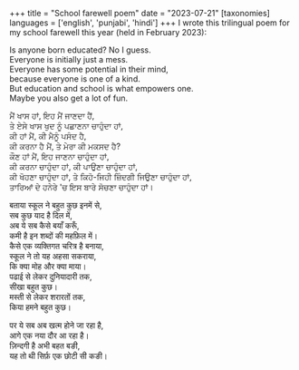 +++
title = "School farewell poem"
date = "2023-07-21"
[taxonomies]
languages = ['english', 'punjabi', 'hindi']
+++
I wrote this trilingual poem for my school farewell this year (held in February 2023):

<!-- more -->

Is anyone born educated? No I guess.  
Everyone is initially just a mess.  
Everyone has some potential in their mind,  
because everyone is one of a kind.  
But education and school is what empowers one.  
Maybe you also get a lot of fun.  

ਮੈਂ ਖਾਸ ਹਾਂ, ਇਹ ਮੈਂ ਜਾਣਦਾ ਹੈਂ,  
ਤੇ ਏਸੇ ਖਾਸ ਖੁਦ ਨੂੰ ਪਛਾਣਨਾ ਚਾਹੁੰਦਾ ਹਾਂ,  
ਕੀ ਹਾਂ ਮੈਂ, ਕੀ ਮੈਨੂੰ ਪਸੰਦ ਹੈ,  
ਕੀ ਕਰਨਾ ਹੈ ਮੈਂ, ਤੇ ਮੇਰਾ ਕੀ ਮਕਸਦ ਹੈ?  
ਕੌਣ ਹਾਂ ਮੈਂ, ਇਹ ਜਾਣਨਾ ਚਾਹੁੰਦਾ ਹਾਂ,  
ਕੀ ਕਰਨਾ ਚਾਹੁੰਦਾ ਹਾਂ, ਕੀ ਪਾਉਣਾ ਚਾਹੁੰਦਾ ਹਾਂ,  
ਕੀ ਖੋਹਣਾ ਚਾਹੁੰਦਾ ਹਾਂ, ਤੇ ਕਿਹੋ-ਜਿਹੀ ਜ਼ਿੰਦਗੀ ਜਿਉਣਾ ਚਾਹੁੰਦਾ ਹਾਂ,  
ਤਾਰਿਆਂ ਦੇ ਹਨੇਰੇ 'ਚ ਇਸ ਬਾਰੇ ਸੋਚਣਾ ਚਾਹੁੰਦਾ ਹਾਂ।  

बताया स्कूल ने बहुत कुछ इनमें से,  
सब कुछ याद है दिल में,  
अब ये सब कैसे बयाँ करूँ,  
कमी है इन शब्दों की महफ़िल में।  
कैसे एक व्यक्तिगत चरित्र है बनाया,  
स्कूल ने तो यह अहसा सकराया,  
कि क्या मोह और क्या माया।  
पढाई से लेकर दुनियादारी तक,  
सीखा बहुत कुछ।  
मस्ती से लेकर शरारतों तक,  
किया हमने बहुत कुछ।  

पर ये सब अब खत्म होने जा रहा है,  
आगे एक नया दौर आ रहा है।  
ज़िन्दगी है अभी बहत बङी,  
यह तो थी सिर्फ़ एक छोटी सी कङी।  
